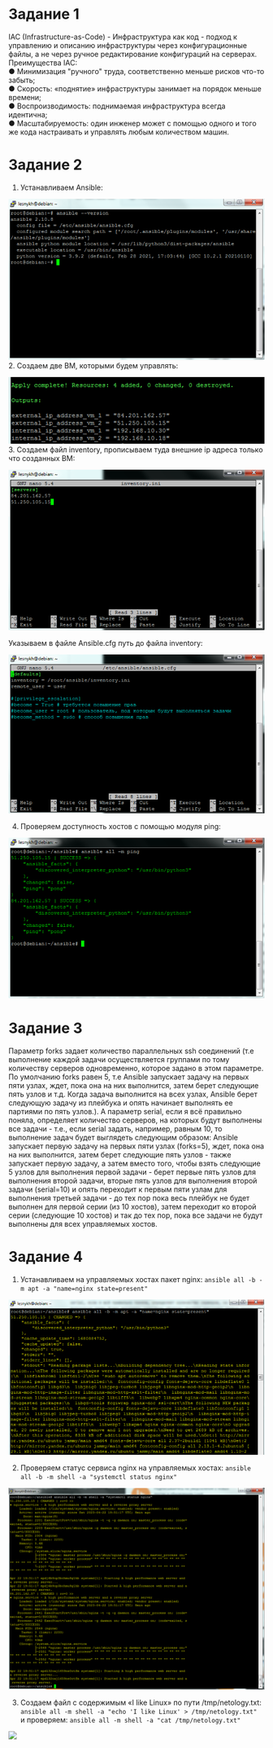 # Задание 1
IAC (Infrastructure-as-Code) - Инфраструктура как код - подход к управлению и описанию инфраструктуры через конфигурационные файлы, а не через ручное редактирование
конфигураций на серверах. Преимущества IAC:    
  ● Минимизация "ручного" труда, соответственно меньше рисков что-то забыть;    
  ● Скорость: «поднятие» инфраструктуры занимает на порядок меньше времени;    
  ● Воспроизводимость: поднимаемая инфраструктура всегда идентична;    
  ● Масштабируемость: один инженер может с помощью одного и того же кода настраивать и управлять любым количеством машин.
# Задание 2
1. Устанавливаем Ansible:    
    
![](https://github.com/OlgaLesnykh/screenshots/blob/main/SVIRT_060.png)    
2. Создаем две ВМ, которыми будем управлять:    
    
![](https://github.com/OlgaLesnykh/screenshots/blob/main/ANSIBLE_001.png)    
3. Создаем файл inventory, прописываем туда внешние ip адреса только что созданных ВМ:    
    
![](https://github.com/OlgaLesnykh/screenshots/blob/main/ANSIBLE_002.png)    
    
Указываем в файле Ansible.cfg путь до файла inventory:    
    
![](https://github.com/OlgaLesnykh/screenshots/blob/main/ANSIBLE_003.png)    
    
4. Проверяем доступность хостов с помощью модуля ping:    
    
![](https://github.com/OlgaLesnykh/screenshots/blob/main/ANSIBLE_004.png)    
# Задание 3
Параметр forks задает количество параллельных ssh соединений (т.е выполнение каждой задачи осуществляется группами по тому количеству серверов одновременно, которое задано в этом параметре. По умолчанию forks равен 5, т.е Ansible запускает задачу на первых пяти узлах, ждет, пока она на них выполнится, затем берет следующие пять узлов и т.д. Когда задача выполнится на всех узлах, Ansible берет следующую задачу из плейбука и опять начинает выполнять ее партиями по пять узлов.). А параметр serial, если я всё правильно поняла, определяет количество серверов, на которых будут выполнены все задачи - т.е., если serial задать, например, равным 10, то выполнение задач будет выглядеть следующим образом: Ansible запускает первую задачу на первых пяти узлах (forks=5), ждет, пока она на них выполнится, затем берет следующие пять узлов - также запускает первую задачу, а затем вместо того, чтобы взять следующие 5 узлов для выполнения первой задачи - берет первые пять узлов для выполнения второй задачи, вторые пять узлов для выполнения второй задачи (serial=10) и опять переходит к первым пяти узлам для выполнения третьей задачи - до тех пор пока весь плейбук не будет выполнен для первой серии (из 10 хостов), затем переходит ко второй серии (следующие 10 хостов) и так до тех пор, пока все задачи не будут выполнены для всех управляемых хостов.
# Задание 4
1. Устанавливаем на управляемых хостах пакет nginx: ```ansible all -b -m apt -a "name=nginx state=present"```    
    
![](https://github.com/OlgaLesnykh/screenshots/blob/main/ANSIBLE_005.png)    
    
2. Проверяем статус сервиса nginx на управляемых хостах: ```ansible all -b -m shell -a "systemctl status nginx"```    
    
![](https://github.com/OlgaLesnykh/screenshots/blob/main/ANSIBLE_006.png)    

3. Создаем файл с содержимым «I like Linux» по пути /tmp/netology.txt:     
 ```ansible all -m shell -a "echo 'I like Linux' > /tmp/netology.txt"```    
и проверяем: ```ansible all -m shell -a "cat /tmp/netology.txt"```    
    
![](https://github.com/OlgaLesnykh/screenshots/blob/main/ANSIBLE_007.png)
